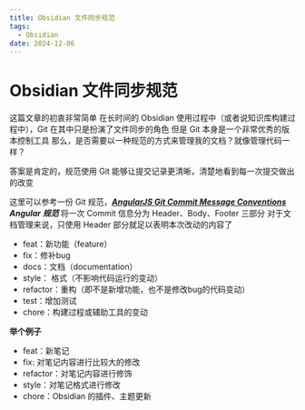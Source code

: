 ```yaml
---
title: Obsidian 文件同步规范
tags:
  - Obsidian
date: 2024-12-06
---
```


# Obsidian 文件同步规范

这篇文章的初衷非常简单
在长时间的 Obsidian 使用过程中（或者说知识库构建过程中），Git 在其中只是扮演了文件同步的角色
但是 Git 本身是一个非常优秀的版本控制工具
那么，是否需要以一种规范的方式来管理我的文档？就像管理代码一样？

答案是肯定的，规范使用 Git 能够让提交记录更清晰，清楚地看到每一次提交做出的改变

这里可以参考一份 Git 规范，***[AngularJS Git Commit Message Conventions](https://docs.google.com/document/d/1QrDFcIiPjSLDn3EL15IJygNPiHORgU1_OOAqWjiDU5Y/)***
***Angular 规范*** 将一次 Commit 信息分为 Header、Body、Footer 三部分
对于文档管理来说，只使用 Header 部分就足以表明本次改动的内容了
- feat：新功能（feature）
- fix：修补bug
- docs：文档（documentation）
- style： 格式（不影响代码运行的变动）
- refactor：重构（即不是新增功能，也不是修改bug的代码变动）
- test：增加测试
- chore：构建过程或辅助工具的变动

**举个例子**
- feat：新笔记
- fix: 对笔记内容进行比较大的修改
- refactor：对笔记内容进行修饰
- style：对笔记格式进行修改
- chore：Obsidian 的插件、主题更新
